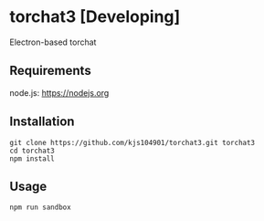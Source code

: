 # torchat3 [Developing]
Electron-based torchat

## Requirements

node.js: https://nodejs.org

## Installation

```
git clone https://github.com/kjs104901/torchat3.git torchat3
cd torchat3
npm install
```

## Usage

```
npm run sandbox
```